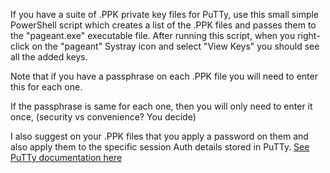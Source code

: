 If you have a suite of .PPK private key files for PuTTy, use this small simple PowerShell script which creates a list of the .PPK files and passes them to the "pageant.exe" executable file. After running this script, when you right-click on the "pageant" Systray icon and select "View Keys" you should see all the added keys.

Note that if you have a passphrase on each .PPK file you will need to enter this for each one.

If the passphrase is same for each one, then you will only need to enter it once, (security vs convenience? You decide)

I also suggest on your .PPK files that you apply a password on them and also apply them to the specific session Auth details stored in PuTTy.
[See PuTTy documentation here](https://documentation.help/PuTTY/config-ssh-privkey.html#S4.22.8)
